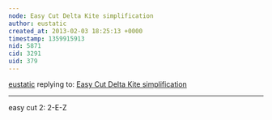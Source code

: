 ```yaml
---
node: Easy Cut Delta Kite simplification
author: eustatic
created_at: 2013-02-03 18:25:13 +0000
timestamp: 1359915913
nid: 5871
cid: 3291
uid: 379
---
```




[eustatic](../profile/eustatic) replying to: [Easy Cut Delta Kite simplification](../notes/danbeavers/2-2-2013/easy-cut-delta-kite-simplification)

----
easy cut 2:  2-E-Z